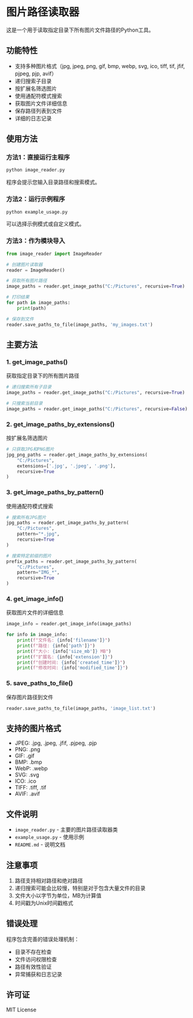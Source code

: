 # 图片路径读取器

这是一个用于读取指定目录下所有图片文件路径的Python工具。

## 功能特性

- 支持多种图片格式（jpg, jpeg, png, gif, bmp, webp, svg, ico, tiff, tif, jfif, pjpeg, pjp, avif）
- 递归搜索子目录
- 按扩展名筛选图片
- 使用通配符模式搜索
- 获取图片文件详细信息
- 保存路径列表到文件
- 详细的日志记录

## 使用方法

### 方法1：直接运行主程序

```bash
python image_reader.py
```

程序会提示您输入目录路径和搜索模式。

### 方法2：运行示例程序

```bash
python example_usage.py
```

可以选择示例模式或自定义模式。

### 方法3：作为模块导入

```python
from image_reader import ImageReader

# 创建图片读取器
reader = ImageReader()

# 获取所有图片路径
image_paths = reader.get_image_paths("C:/Pictures", recursive=True)

# 打印结果
for path in image_paths:
    print(path)

# 保存到文件
reader.save_paths_to_file(image_paths, 'my_images.txt')
```

## 主要方法

### 1. get_image_paths()
获取指定目录下的所有图片路径

```python
# 递归搜索所有子目录
image_paths = reader.get_image_paths("C:/Pictures", recursive=True)

# 只搜索当前目录
image_paths = reader.get_image_paths("C:/Pictures", recursive=False)
```

### 2. get_image_paths_by_extensions()
按扩展名筛选图片

```python
# 只获取JPG和PNG图片
jpg_png_paths = reader.get_image_paths_by_extensions(
    "C:/Pictures", 
    extensions=['.jpg', '.jpeg', '.png'], 
    recursive=True
)
```

### 3. get_image_paths_by_pattern()
使用通配符模式搜索

```python
# 搜索所有JPG图片
jpg_paths = reader.get_image_paths_by_pattern(
    "C:/Pictures", 
    pattern="*.jpg", 
    recursive=True
)

# 搜索特定前缀的图片
prefix_paths = reader.get_image_paths_by_pattern(
    "C:/Pictures", 
    pattern="IMG_*", 
    recursive=True
)
```

### 4. get_image_info()
获取图片文件的详细信息

```python
image_info = reader.get_image_info(image_paths)

for info in image_info:
    print(f"文件名: {info['filename']}")
    print(f"路径: {info['path']}")
    print(f"大小: {info['size_mb']} MB")
    print(f"扩展名: {info['extension']}")
    print(f"创建时间: {info['created_time']}")
    print(f"修改时间: {info['modified_time']}")
```

### 5. save_paths_to_file()
保存图片路径到文件

```python
reader.save_paths_to_file(image_paths, 'image_list.txt')
```

## 支持的图片格式

- JPEG: .jpg, .jpeg, .jfif, .pjpeg, .pjp
- PNG: .png
- GIF: .gif
- BMP: .bmp
- WebP: .webp
- SVG: .svg
- ICO: .ico
- TIFF: .tiff, .tif
- AVIF: .avif

## 文件说明

- `image_reader.py` - 主要的图片路径读取器类
- `example_usage.py` - 使用示例
- `README.md` - 说明文档

## 注意事项

1. 路径支持相对路径和绝对路径
2. 递归搜索可能会比较慢，特别是对于包含大量文件的目录
3. 文件大小以字节为单位，MB为计算值
4. 时间戳为Unix时间戳格式

## 错误处理

程序包含完善的错误处理机制：
- 目录不存在检查
- 文件访问权限检查
- 路径有效性验证
- 异常捕获和日志记录

## 许可证

MIT License 